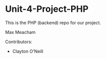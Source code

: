 # Unit-4-Project-PHP
This is the PHP (backend) repo for our project.


Max Meacham



Contributors:

- Clayton O'Neill


